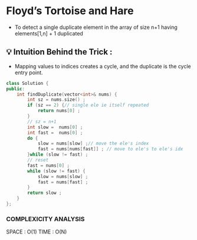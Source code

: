 # Floyd’s Tortoise and Hare 
- To detect a single duplicate element in the array of size n+1 having elements[1,n] + 1 duplicated
 
## 💡 Intuition Behind the Trick :
- Mapping values to indices creates a cycle, and the duplicate is the cycle entry point.

```cpp
class Solution {
public:
    int findDuplicate(vector<int>& nums) {
        int sz = nums.size() ;
        if (sz == 2) {// single ele ie itself repeated
            return nums[0] ;
        }
        // sz = n+1
        int slow =  nums[0] ;
        int fast =  nums[0] ;
        do {
            slow = nums[slow] ;// move the ele's index
            fast = nums[nums[fast]] ; // move to ele's to ele's idx
        }while (slow != fast) ;
        // reset 
        fast = nums[0] ;
        while (slow != fast) {
            slow = nums[slow] ;
            fast = nums[fast] ;
        }
        return slow ;
    }
};
```
### COMPLEXICITY ANALYSIS 
SPACE : O(1)
TIME : O(N)
